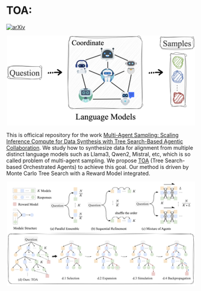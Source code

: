 # TOA: 

[![arXiv](https://img.shields.io/badge/arXiv-paper-b31b1b.svg)](https://arxiv.org/pdf/2412.17061) 

<div style="text-align: center;">
    <img src="./figures/mas.png" alt="" width="500px">
</div>

This is officical repository for the work [Multi-Agent Sampling: Scaling Inference Compute for Data Synthesis with Tree Search-Based Agentic Collaboration](https://arxiv.org/pdf/2412.17061). We study how to synthesize data for alignment from multiple distinct language models such as Llama3, Qwen2, Mistral, etc, which is so called problem of multi-agent sampling. We propose [TOA]() (Tree Search-based Orchestrated Agents) to achieve this goal. Our method is driven by Monte Carlo Tree Search with a Reward Model integrated. 

<!-- 
![](./figures/method.png) -->

<div style="text-align: center;">
    <img src="./figures/method.png" alt="" width="500px">
</div>

